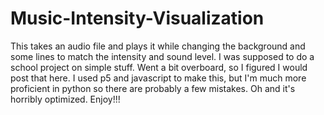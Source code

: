 # Music-Intensity-Visualization
This takes an audio file and plays it while changing the background and some lines to match the intensity and sound level. 
I was supposed to do a school project on simple stuff. Went a bit overboard, so I figured I would post that here. 
I used p5 and javascript to make this, but I'm much more proficient in python so there are probably a few mistakes. 
Oh and it's horribly optimized. Enjoy!!!
